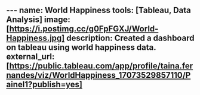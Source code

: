 --- name: World Happiness
tools: [Tableau, Data Analysis]
image: [https://i.postimg.cc/g0FpFGXJ/World-Happiness.jpg]
description: Created a dashboard on tableau using world happiness data.
external_url: [https://public.tableau.com/app/profile/taina.fernandes/viz/WorldHappiness_17073529857110/Painel1?publish=yes]
---
